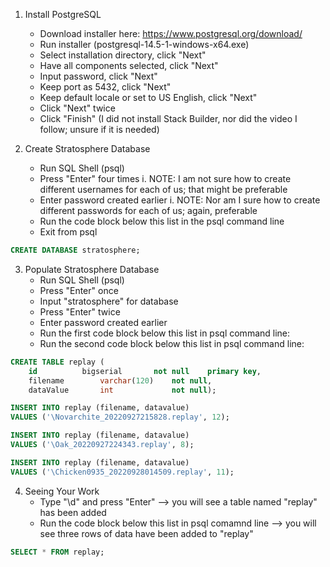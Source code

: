 1. Install PostgreSQL
    - Download installer here: https://www.postgresql.org/download/
    - Run installer (postgresql-14.5-1-windows-x64.exe)
    - Select installation directory, click "Next"
    - Have all components selected, click "Next"
    - Input password, click "Next"
    - Keep port as 5432, click "Next"
    - Keep default locale or set to US English, click "Next"
    - Click "Next" twice
    - Click "Finish" (I did not install Stack Builder, nor did the video I follow; unsure if it is needed)

2. Create Stratosphere Database
    - Run SQL Shell (psql)
    - Press "Enter" four times
        i. NOTE: I am not sure how to create different usernames for each of us; that might be preferable
    - Enter password created earlier
        i. NOTE: Nor am I sure how to create different passwords for each of us; again, preferable
    - Run the code block below this list in the psql command line
    - Exit from psql

```sql
CREATE DATABASE stratosphere;
```

3. Populate Stratosphere Database
    - Run SQL Shell (psql)
    - Press "Enter" once
    - Input "stratosphere" for database
    - Press "Enter" twice
    - Enter password created earlier
    - Run the first code block below this list in psql command line:
    - Run the second code block below this list in psql command line:

```sql
CREATE TABLE replay (
	id			bigserial		not null	primary key,
	filename		varchar(120)	not null,
	dataValue		int				not null);
```

```sql
INSERT INTO replay (filename, datavalue)
VALUES ('\Novarchite_20220927215828.replay', 12);

INSERT INTO replay (filename, datavalue)
VALUES ('\Oak_20220927224343.replay', 8);

INSERT INTO replay (filename, datavalue)
VALUES ('\Chicken0935_20220928014509.replay', 11);
```

4. Seeing Your Work
    - Type "\d" and press "Enter" --> you will see a table named "replay" has been added
    - Run the code block below this list in psql comamnd line --> you will see three rows of data have been added to "replay"
```sql
SELECT * FROM replay;
```